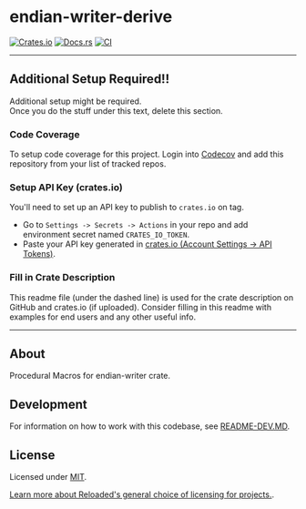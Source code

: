 # endian-writer-derive

[![Crates.io](https://img.shields.io/crates/v/endian-writer-derive.svg)](https://crates.io/crates/endian-writer-derive)
[![Docs.rs](https://docs.rs/endian-writer-derive/badge.svg)](https://docs.rs/endian-writer-derive)
[![CI](https://github.com/Sewer56/endian-writer-derive/actions/workflows/rust.yml/badge.svg)](https://github.com/Sewer56/endian-writer-derive/actions)

-----------------------

## Additional Setup Required!!

Additional setup might be required.  
Once you do the stuff under this text, delete this section.  

### Code Coverage
To setup code coverage for this project. Login into [Codecov][codecov] and add this repository from your list of tracked repos.


### Setup API Key (crates.io)

You'll need to set up an API key to publish to `crates.io` on tag.

- Go to `Settings -> Secrets -> Actions` in your repo and add environment secret named `CRATES_IO_TOKEN`.  
- Paste your API key generated in [crates.io (Account Settings -> API Tokens)][crates-io-key].  




### Fill in Crate Description

This readme file (under the dashed line) is used for the crate description on GitHub and
crates.io (if uploaded). Consider filling in this readme with examples for end users and any
other useful info.

-----------------------

## About

Procedural Macros for endian-writer crate.


## Development

For information on how to work with this codebase, see [README-DEV.MD](README-DEV.MD).

## License

Licensed under [MIT](./LICENSE).  

[Learn more about Reloaded's general choice of licensing for projects.][reloaded-license].  

[codecov]: https://about.codecov.io/
[crates-io-key]: https://crates.io/settings/tokens
[nuget-key]: https://www.nuget.org/account/apikeys
[reloaded-license]: https://reloaded-project.github.io/Reloaded.MkDocsMaterial.Themes.R2/Pages/license/